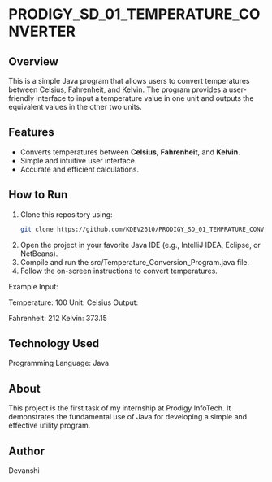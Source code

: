 # PRODIGY_SD_01_TEMPERATURE_CONVERTER

## Overview
This is a simple Java program that allows users to convert temperatures between Celsius, Fahrenheit, and Kelvin. The program provides a user-friendly interface to input a temperature value in one unit and outputs the equivalent values in the other two units.

## Features
- Converts temperatures between **Celsius**, **Fahrenheit**, and **Kelvin**.
- Simple and intuitive user interface.
- Accurate and efficient calculations.

## How to Run
1. Clone this repository using:
   ```bash
   git clone https://github.com/KDEV2610/PRODIGY_SD_01_TEMPRATURE_CONVERTOR.git
2. Open the project in your favorite Java IDE (e.g., IntelliJ IDEA, Eclipse, or NetBeans).
3. Compile and run the src/Temperature_Conversion_Program.java file.
4. Follow the on-screen instructions to convert temperatures.

 
Example
Input:

Temperature: 100
Unit: Celsius
Output:

Fahrenheit: 212
Kelvin: 373.15


## Technology Used
Programming Language: Java

## About
This project is the first task of my internship at Prodigy InfoTech. It demonstrates the fundamental use of Java for developing a simple and effective utility program.

## Author
  Devanshi 
